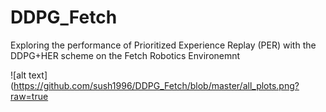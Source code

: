 # DDPG_Fetch
Exploring the performance of Prioritized Experience Replay (PER) with the DDPG+HER scheme on the Fetch Robotics Environemnt

![alt text](https://github.com/sush1996/DDPG_Fetch/blob/master/all_plots.png?raw=true

